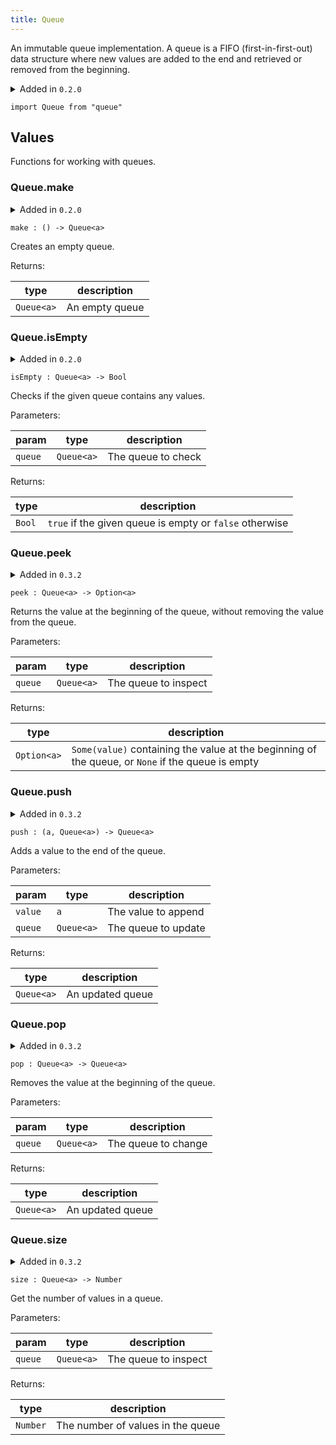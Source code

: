 ```yaml
---
title: Queue
---
```


An immutable queue implementation. A queue is a FIFO (first-in-first-out) data structure where new values are added to the end and retrieved or removed from the beginning.

<details disabled>
<summary tabindex="-1">Added in <code>0.2.0</code></summary>
No other changes yet.
</details>

```grain
import Queue from "queue"
```

## Values

Functions for working with queues.

### Queue.**make**

<details disabled>
<summary tabindex="-1">Added in <code>0.2.0</code></summary>
No other changes yet.
</details>

```grain
make : () -> Queue<a>
```

Creates an empty queue.

Returns:

|type|description|
|----|-----------|
|`Queue<a>`|An empty queue|

### Queue.**isEmpty**

<details disabled>
<summary tabindex="-1">Added in <code>0.2.0</code></summary>
No other changes yet.
</details>

```grain
isEmpty : Queue<a> -> Bool
```

Checks if the given queue contains any values.

Parameters:

|param|type|description|
|-----|----|-----------|
|`queue`|`Queue<a>`|The queue to check|

Returns:

|type|description|
|----|-----------|
|`Bool`|`true` if the given queue is empty or `false` otherwise|

### Queue.**peek**

<details>
<summary>Added in <code>0.3.2</code></summary>
<table>
<thead>
<tr><th>version</th><th>changes</th></tr>
</thead>
<tbody>
<tr><td><code>0.2.0</code></td><td>Originally named `head`</td></tr>
<tr><td><code>0.3.2</code></td><td>Deprecated `head` function</td></tr>
<tr><td><code>0.4.0</code></td><td>Removed `head` function</td></tr>
</tbody>
</table>
</details>

```grain
peek : Queue<a> -> Option<a>
```

Returns the value at the beginning of the queue, without removing the value from the queue.

Parameters:

|param|type|description|
|-----|----|-----------|
|`queue`|`Queue<a>`|The queue to inspect|

Returns:

|type|description|
|----|-----------|
|`Option<a>`|`Some(value)` containing the value at the beginning of the queue, or `None` if the queue is empty|

### Queue.**push**

<details>
<summary>Added in <code>0.3.2</code></summary>
<table>
<thead>
<tr><th>version</th><th>changes</th></tr>
</thead>
<tbody>
<tr><td><code>0.2.0</code></td><td>Originally named `enqueue`</td></tr>
<tr><td><code>0.3.2</code></td><td>Deprecated `enqueue` function</td></tr>
<tr><td><code>0.4.0</code></td><td>Removed `enqueue` function</td></tr>
</tbody>
</table>
</details>

```grain
push : (a, Queue<a>) -> Queue<a>
```

Adds a value to the end of the queue.

Parameters:

|param|type|description|
|-----|----|-----------|
|`value`|`a`|The value to append|
|`queue`|`Queue<a>`|The queue to update|

Returns:

|type|description|
|----|-----------|
|`Queue<a>`|An updated queue|

### Queue.**pop**

<details>
<summary>Added in <code>0.3.2</code></summary>
<table>
<thead>
<tr><th>version</th><th>changes</th></tr>
</thead>
<tbody>
<tr><td><code>0.2.0</code></td><td>Originally named `dequeue`</td></tr>
<tr><td><code>0.3.2</code></td><td>Deprecated `dequeue` function</td></tr>
<tr><td><code>0.4.0</code></td><td>Removed `dequeue` function</td></tr>
</tbody>
</table>
</details>

```grain
pop : Queue<a> -> Queue<a>
```

Removes the value at the beginning of the queue.

Parameters:

|param|type|description|
|-----|----|-----------|
|`queue`|`Queue<a>`|The queue to change|

Returns:

|type|description|
|----|-----------|
|`Queue<a>`|An updated queue|

### Queue.**size**

<details disabled>
<summary tabindex="-1">Added in <code>0.3.2</code></summary>
No other changes yet.
</details>

```grain
size : Queue<a> -> Number
```

Get the number of values in a queue.

Parameters:

|param|type|description|
|-----|----|-----------|
|`queue`|`Queue<a>`|The queue to inspect|

Returns:

|type|description|
|----|-----------|
|`Number`|The number of values in the queue|


